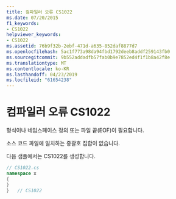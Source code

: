 ```yaml
---
title: 컴파일러 오류 CS1022
ms.date: 07/20/2015
f1_keywords:
- CS1022
helpviewer_keywords:
- CS1022
ms.assetid: 76b9f32b-2ebf-471d-a635-852daf8877d7
ms.openlocfilehash: 5ac1f773a98da94fbd1792deeb8addf259143fb0
ms.sourcegitcommit: 9b552addadfb57fab0b9e7852ed4f1f1b8a42f8e
ms.translationtype: MT
ms.contentlocale: ko-KR
ms.lasthandoff: 04/23/2019
ms.locfileid: "61654238"
---
```

# <a name="compiler-error-cs1022"></a>컴파일러 오류 CS1022
형식이나 네임스페이스 정의 또는 파일 끝(EOF)이 필요합니다.  
  
 소스 코드 파일에 일치하는 중괄호 집합이 없습니다.  
  
 다음 샘플에서는 CS1022를 생성합니다.  
  
```csharp  
// CS1022.cs  
namespace x  
{  
}  
}   // CS1022  
```
